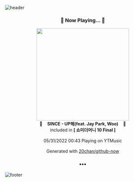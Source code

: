 ![header](https://capsule-render.vercel.app/api?type=wave&height=170&section=header&text=Hi.%20I'm%20SHIFT&fontColor=090707&fontAlignX=45&fontAlignY=65&fontSize=100)

<h3 align="center">🎵 Now Playing... 🎵</h3>
<p align="center">
  <a href="https://music.youtube.com/watch?v=-TGBhF2PVE8">
    <img width="300" src="https://lh3.googleusercontent.com/k2wRvkSpnpeSezE0EPjxlyWQLSKXexWKHBtHsdOnD4B8R1vPPXjkHroPlPWsjCSN_bMRw0TFdlirfWk">
  </a>
  <br>
  🎵&nbsp&nbsp&nbsp <b>SINCE - UP해(feat. Jay Park, Woo)</b> &nbsp&nbsp&nbsp🎵
  <br>
  included in <b>[ 쇼미더머니 10 Final ]</b>
  
  <br />
  <br />
  05/31/2022 00:43 Playing on YTMusic
  <br />
  <br />
  Generated with <a href="https://github.com/20chan/github-now">20chan/github-now</a>
</p>

<h3 align="center">•••</h3>

![footer](https://capsule-render.vercel.app/api?type=wave&height=150&section=footer)
